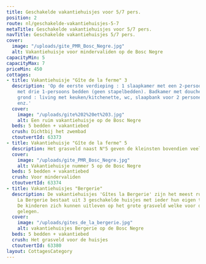 ```yaml
---
title: Geschakelde vakantiehuisjes voor 5/7 pers.
position: 2
route: nl/geschakelde-vakantiehuisjes-5-7
metaTitle: Geschakelde vakantiehuisjes voor 5/7 pers.
navTitle: Geschakelde vakantiehuisjes 5/7 pers.
cover:
  image: "/uploads/gite_PMR_Bosc_Negre.jpg"
  alt: Vakantiehuisje voor mindervaliden op de Bosc Negre
capacityMin: 5
capacityMax: 7
priceMin: 450
cottages:
- title: Vakantiehuisje "Gîte de la ferme" 3
  description: 'Op de eerste verdieping : 1 slaapkamer met een 2-persoonsbed, 1 slaapkamer
    met drie 1-persoons bedden (geen stapelbedden). Badkamer met douche. Op de begane
    grond : living met keuken/kitchenette, wc, slaapbank voor 2 personen, houten meubels,
    enz.'
  cover:
    image: "/uploads/gite%202%20et%203.jpg"
    alt: Een ruim vakantiehuisje op de Bosc Negre
  beds: 5 bedden + vakantiebed
  crush: Dichtbij het zwembad
  ctoutvertId: 63373
- title: Vakantiehuisje "Gîte de la ferme" 5
  description: Het grasveld naast N°5 geven de kleinsten bovendien veel bewegingsvrijheid.
  cover:
    image: "/uploads/gite_PMR_Bosc_Negre.jpg"
    alt: Vakantiehuisje nummer 5 op de Bosc Negre
  beds: 5 bedden + vakantiebed
  crush: Voor mindervaliden
  ctoutvertId: 63374
- title: Vakantiehuisjes "Bergerie"
  description: De vakantiehuisjes 'Gîtes la Bergerie' zijn het meest rustig gelegen.
    La Bergerie bestaat uit 3 geschakelde huisjes met ieder hun eigen terras en privacy.
    De kinderen zich kunnen uitleven op het grote grasveld welke voor de huisjes is
    gelegen.
  cover:
    image: "/uploads/gites_de_la_bergerie.jpg"
    alt: vakantiehuisjes Bergerie op de Bosc Negre
  beds: 5 bedden + vakantiebed
  crush: Het grasveld voor de huisjes
  ctoutvertId: 63380
layout: CottagesCategory
---
```


